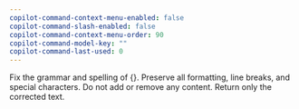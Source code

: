 ```yaml
---
copilot-command-context-menu-enabled: false
copilot-command-slash-enabled: false
copilot-command-context-menu-order: 90
copilot-command-model-key: ""
copilot-command-last-used: 0
---
```

Fix the grammar and spelling of {}. Preserve all formatting, line breaks, and special characters. Do not add or remove any content. Return only the corrected text.